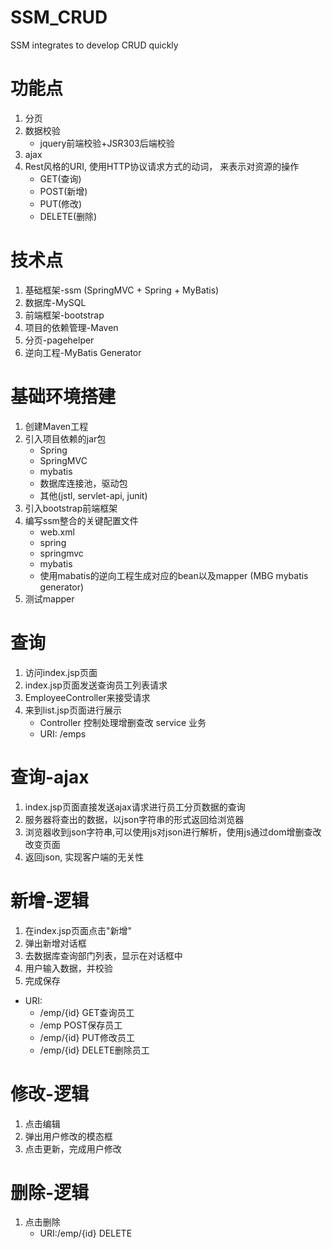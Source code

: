 # SSM_CRUD
SSM integrates to develop CRUD quickly

# 功能点
1. 分页
2. 数据校验
   * jquery前端校验+JSR303后端校验
3. ajax
4. Rest风格的URI, 使用HTTP协议请求方式的动词， 来表示对资源的操作
   * GET(查询)
   * POST(新增)
   * PUT(修改)
   * DELETE(删除)
   
# 技术点
1. 基础框架-ssm (SpringMVC + Spring + MyBatis)
2. 数据库-MySQL
3. 前端框架-bootstrap
4. 项目的依赖管理-Maven
5. 分页-pagehelper
6. 逆向工程-MyBatis Generator


# 基础环境搭建
1. 创建Maven工程
2. 引入项目依赖的jar包
   * Spring
   * SpringMVC
   * mybatis
   * 数据库连接池，驱动包
   * 其他(jstl, servlet-api, junit)
3. 引入bootstrap前端框架
4. 编写ssm整合的关键配置文件
   * web.xml
   * spring
   * springmvc
   * mybatis
   * 使用mabatis的逆向工程生成对应的bean以及mapper (MBG mybatis generator)
5. 测试mapper

# 查询 
1. 访问index.jsp页面
2. index.jsp页面发送查询员工列表请求
3. EmployeeController来接受请求
4. 来到list.jsp页面进行展示
   * Controller 控制处理增删查改 service 业务
   * URI: /emps
   
# 查询-ajax
1. index.jsp页面直接发送ajax请求进行员工分页数据的查询
2. 服务器将查出的数据，以json字符串的形式返回给浏览器
3. 浏览器收到json字符串,可以使用js对json进行解析，使用js通过dom增删查改改变页面
4. 返回json, 实现客户端的无关性

# 新增-逻辑
1. 在index.jsp页面点击"新增"
2. 弹出新增对话框
3. 去数据库查询部门列表，显示在对话框中
4. 用户输入数据，并校验
5. 完成保存

* URI:
    * /emp/{id} GET查询员工
    * /emp           POST保存员工
    * /emp/{id}      PUT修改员工
    * /emp/{id}      DELETE删除员工

# 修改-逻辑
1. 点击编辑
2. 弹出用户修改的模态框
3. 点击更新，完成用户修改

# 删除-逻辑
1. 点击删除
    * URI:/emp/{id} DELETE
